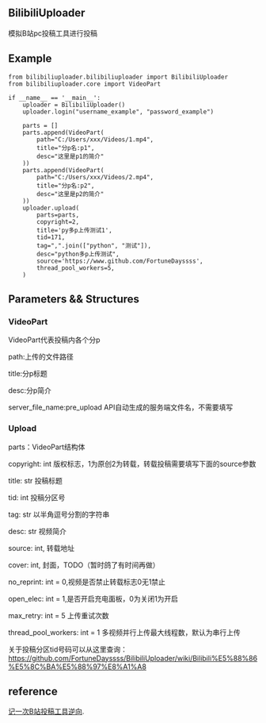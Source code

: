 ## BilibiliUploader
模拟B站pc投稿工具进行投稿

## Example
```
from bilibiliuploader.bilibiliuploader import BilibiliUploader
from bilibiliuploader.core import VideoPart

if __name__ == '__main__':
    uploader = BilibiliUploader()
    uploader.login("username_example", "password_example")

    parts = []
    parts.append(VideoPart(
        path="C:/Users/xxx/Videos/1.mp4",
        title="分p名:p1",
        desc="这里是p1的简介"
    ))
    parts.append(VideoPart(
        path="C:/Users/xxx/Videos/2.mp4",
        title="分p名:p2",
        desc="这里是p2的简介"
    ))
    uploader.upload(
        parts=parts,
        copyright=2,
        title='py多p上传测试1',
        tid=171,
        tag=",".join(["python", "测试"]),
        desc="python多p上传测试",
        source='https://www.github.com/FortuneDayssss',
        thread_pool_workers=5,
    )
```

## Parameters && Structures

### VideoPart

VideoPart代表投稿内各个分p

path:上传的文件路径

title:分p标题

desc:分p简介

server_file_name:pre_upload API自动生成的服务端文件名，不需要填写


### Upload

parts：VideoPart结构体

copyright: int 版权标志，1为原创2为转载，转载投稿需要填写下面的source参数

title: str 投稿标题

tid: int 投稿分区号

tag: str 以半角逗号分割的字符串

desc: str 视频简介

source: int, 转载地址

cover: int, 封面，TODO（暂时鸽了有时间再做）

no_reprint: int = 0,视频是否禁止转载标志0无1禁止

open_elec: int = 1,是否开启充电面板，0为关闭1为开启

max_retry: int = 5 上传重试次数

thread_pool_workers: int = 1 多视频并行上传最大线程数，默认为串行上传

关于投稿分区tid号码可以从这里查询：
https://github.com/FortuneDayssss/BilibiliUploader/wiki/Bilibili%E5%88%86%E5%8C%BA%E5%88%97%E8%A1%A8

## reference
[记一次B站投稿工具逆向](https://fortunedayssss.github.io/2020/05/20/%E8%AE%B0%E4%B8%80%E6%AC%A1B%E7%AB%99%E6%8A%95%E7%A8%BF%E5%B7%A5%E5%85%B7%E9%80%86%E5%90%91.html). 
